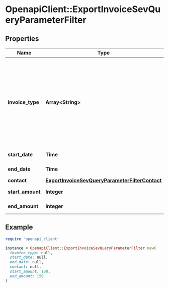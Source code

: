 # OpenapiClient::ExportInvoiceSevQueryParameterFilter

## Properties

| Name | Type | Description | Notes |
| ---- | ---- | ----------- | ----- |
| **invoice_type** | **Array&lt;String&gt;** | Type of invoices you want to export 1. RE - Rechnung 2. SR - Stornorechnung 3. TR - Teilrechnung 4. AR - Abschlagsrechnung 5. ER - Endrechnung 6. WKR - Wiederkehrende Rechnung 7. MA - Mahnung | [optional] |
| **start_date** | **Time** | Start date of the invoice | [optional] |
| **end_date** | **Time** | End date of the invoice | [optional] |
| **contact** | [**ExportInvoiceSevQueryParameterFilterContact**](ExportInvoiceSevQueryParameterFilterContact.md) |  | [optional] |
| **start_amount** | **Integer** | filters the invoices by amount | [optional] |
| **end_amount** | **Integer** | filters the invoices by amount | [optional] |

## Example

```ruby
require 'openapi_client'

instance = OpenapiClient::ExportInvoiceSevQueryParameterFilter.new(
  invoice_type: null,
  start_date: null,
  end_date: null,
  contact: null,
  start_amount: 100,
  end_amount: 150
)
```

